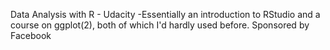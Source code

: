 Data Analysis with R - Udacity
 -Essentially an introduction to RStudio and a course on ggplot(2),
  both of which I'd hardly used before. Sponsored by Facebook